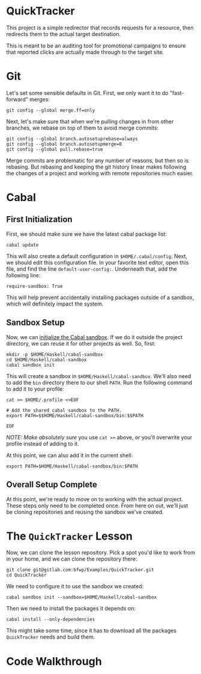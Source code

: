 # QuickTracker

This project is a simple redirector that records requests for a
resource, then redirects them to the actual target destination.

This is meant to be an auditing tool for promotional campaigns to
ensure that reported clicks are actually made through to the target
site.

# Git

Let's set some sensible defaults in Git. First, we only want it to do
"fast-forward" merges:

    git config --global merge.ff=only

Next, let's make sure that when we're pulling changes in from other
branches, we rebase on top of them to avoid merge commits:

    git config --global branch.autosetuprebase=always
    git config --global branch.autosetupmerge=0
    git config --global pull.rebase=true

Merge commits are problematic for any number of reasons, but then so
is rebasing. But rebasing and keeping the git history linear makes
following the changes of a project and working with remote
repositories much easier.

# Cabal

## First Initialization

First, we should make sure we have the latest cabal package list:

    cabal update

This will also create a default configuration in
`$HOME/.cabal/config`. Next, we should edit this configuration
file. In your favorite text editor, open this file, and find the line
`default-user-config:`. Underneath that, add the following line:

    require-sandbox: True

This will help prevent accidentally installing packages outside of a
sandbox, which will definitely impact the system.

## Sandbox Setup

Now, we
can
[initialize the Cabal sandbox](https://www.haskell.org/cabal/users-guide/installing-packages.html#sandboxes-basic-usage). If
we do it outside the project directory, we can reuse it for other
projects as well. So, first:

    mkdir -p $HOME/Haskell/cabal-sandbox
    cd $HOME/Haskell/cabal-sandbox
    cabal sandbox init

This will create a sandbox in `$HOME/Haskell/cabal-sandbox`. We'll
also need to add the `bin` directory there to our shell `PATH`. Run
the following command to add it to your profile:

    cat >> $HOME/.profile <<EOF

    # Add the shared cabal sandbox to the PATH.
    export PATH=$$HOME/Haskell/cabal-sandbox/bin:$$PATH

    EOF

_NOTE: Make absolutely sure_ you use `cat >>` above, or you'll
overwrite your profile instead of adding to it.

At this point, we can also add it in the current shell:

    export PATH=$HOME/Haskell/cabal-sandbox/bin:$PATH

## Overall Setup Complete

At this point, we're ready to move on to working with the actual
project. These steps only need to be completed once. From here on out,
we'll just be cloning repositories and reusing the sandbox we've
created.

# The `QuickTracker` Lesson

Now, we can clone the lesson repository. Pick a spot you'd like to
work from in your home, and we can clone the repository there:

    git clone git@gitlab.com:bfwp/Examples/QuickTracker.git
    cd QuickTracker

We need to configure it to use the sandbox we created:

    cabal sandbox init --sandbox=$HOME/Haskell/cabal-sandbox

Then we need to install the packages it depends on:

    cabal install --only-dependencies

This might take some time, since it has to download all the packages
`QuickTracker` needs and build them.

# Code Walkthrough
